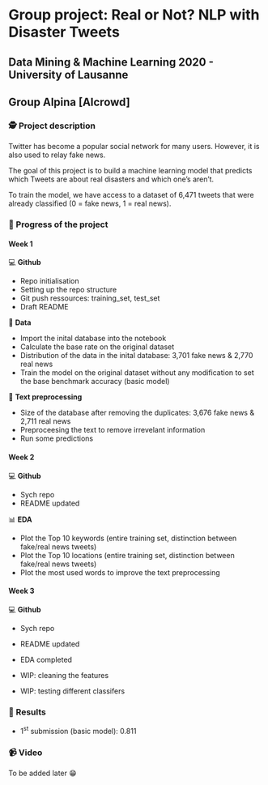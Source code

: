 # Group project: Real or Not? NLP with Disaster Tweets
## Data Mining & Machine Learning 2020 - University of Lausanne
## Group Alpina [AIcrowd]

### 🕵️ Project description

Twitter has become a popular social network for many users. However, it is also used to relay fake news.  

The goal of this project is to build a machine learning model that predicts which Tweets are about real disasters and which one’s aren’t.  

To train the model, we have access to a dataset of 6,471 tweets that were already classified (0 = fake news, 1 = real news).  

### 🚀 Progress of the project

#### Week 1

💻 **Github**

- Repo initialisation
- Setting up the repo structure
- Git push ressources: training_set, test_set
- Draft README

💾 **Data**

- Import the inital database into the notebook
- Calculate the base rate on the original dataset
- Distribution of the data in the inital database: 3,701 fake news & 2,770 real news
- Train the model on the original dataset without any modification to set the base benchmark accuracy (basic model)

🧹 **Text preprocessing**

- Size of the database after removing the duplicates: 3,676 fake news & 2,711 real news
- Preproceesing the text to remove irrevelant information
- Run some predictions

#### Week 2

💻 **Github**

- Sych repo 
- README updated

📊 **EDA**

- Plot the Top 10 keywords (entire training set, distinction between fake/real news tweets)
- Plot the Top 10 locations (entire training set, distinction between fake/real news tweets)
- Plot the most used words to improve the text preprocessing

#### Week 3

💻 **Github**

- Sych repo 
- README updated

- EDA completed
- WIP: cleaning the features
- WIP: testing different classifers

### 🥇 Results

- 1<sup>st</sup> submission (basic model): 0.811

### 📹 Video

To be added later 😁

